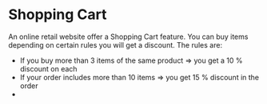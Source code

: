 Shopping Cart
=============

An online retail website offer a Shopping Cart feature.
You can buy items depending on certain rules you will get a discount.
The rules are:

* If you buy more than 3 items of the same product => you get a 10 % discount on each
* If your order includes more than 10 items => you get 15 % discount in the order
* 